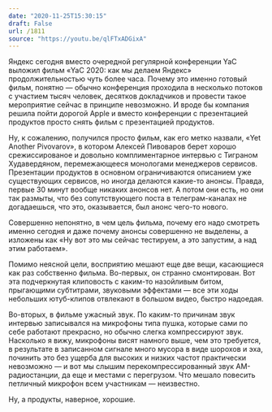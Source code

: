```yaml
---
date: "2020-11-25T15:30:15"
draft: False
url: /1811
source: "https://youtu.be/qlFTxADGixA"
---
```


Яндекс сегодня вместо очередной регулярной конференции YaC выложил фильм «YaC 2020: как мы делаем Яндекс» продолжительностью чуть более часа. Почему это именно готовый фильм, понятно — обычно конференция проходила в несколько потоков с участием тысяч человек, десятков докладчиков и провести такое мероприятие сейчас в принципе невозможно. И вроде бы компания решила пойти дорогой Apple и вместо конференции с презентацией продуктов просто снять фильм с презентацией продуктов.

Ну, к сожалению, получился просто фильм, как его метко назвали, «Yet Another Pivovarov», в котором Алексей Пивоваров берет хорошо срежиссированое и довольно комплиментарное интервью с Тиграном Худавердяном, перемежающееся монологами менеджеров сервисов. Презентации продуктов в основном ограничиваются описанием уже существующих сервисов, но иногда делаются какие-то анонсы. Правда, первые 30 минут вообще никаких анонсов нет. А потом они есть, но они так размыты, что без сопутствующего поста в телеграм-каналах не догадаешься, что это, оказывается, был анонс чего-то нового.

Совершенно непонятно, в чем цель фильма, почему его надо смотреть именно сегодня и даже почему анонсы совершенно не выделены, а изложены как «Ну вот это мы сейчас тестируем, а это запустим, а над этим работаем». 

Помимо неясной цели, восприятию мешают еще две вещи, касающиеся как раз собственно фильма.
Во-первых, он странно смонтирован. Вот эта подчеркнутая клиповость с каким-то назойливым битом, прыгающими субтитрами, звуковыми эффектами — все эти ходы небольших ютуб-клипов отвлекают в большом видео, быстро надоедая.

Во-вторых, в фильме ужасный звук. По каким-то причинам звук интервью записывался на микрофоны типа пушка, которые сами по себе работают прекрасно, но обычно слегка компрессируют звук. Насколько я вижу, микрофоны висят намного выше, чем это требуется, в результате в записанном сигнале много мусора в виде шорохов и эха, починить это без ущерба для высоких и низких частот практически невозможно — и вот мы слышим перекомпрессированный звук AM-радиостанции, да еще и местами с перегрузом. Что мешало повесить петличный микрофон всем участникам — неизвестно.

Ну, а продукты, наверное, хорошие.
